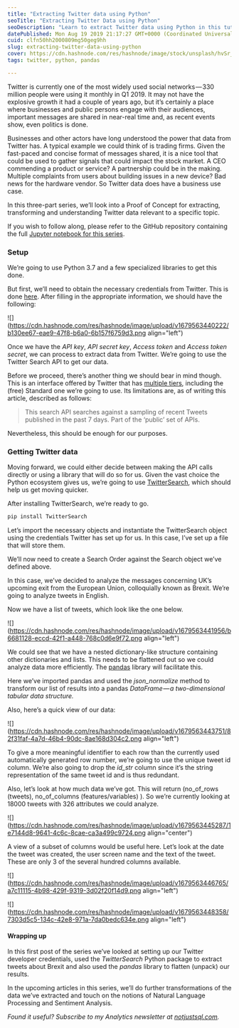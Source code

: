 ```yaml
---
title: "Extracting Twitter data using Python"
seoTitle: "Extracting Twitter Data using Python"
seoDescription: "Learn to extract Twitter data using Python in this tutorial"
datePublished: Mon Aug 19 2019 21:17:27 GMT+0000 (Coordinated Universal Time)
cuid: clfn50hh2000809mg50geg9hh
slug: extracting-twitter-data-using-python
cover: https://cdn.hashnode.com/res/hashnode/image/stock/unsplash/hvSr_CVecVI/upload/659be6eb5aecc60b71f53c014032c1bb.jpeg
tags: twitter, python, pandas

---
```


Twitter is currently one of the most widely used social networks — 330 million people were using it monthly in Q1 2019. It may not have the explosive growth it had a couple of years ago, but it’s certainly a place where businesses and public persons engage with their audiences, important messages are shared in near-real time and, as recent events show, even politics is done.

Businesses and other actors have long understood the power that data from Twitter has. A typical example we could think of is trading firms. Given the fast-paced and concise format of messages shared, it is a nice tool that could be used to gather signals that could impact the stock market. A CEO commending a product or service? A partnership could be in the making. Multiple complaints from users about building issues in a new device? Bad news for the hardware vendor. So Twitter data does have a business use case.

In this three-part series, we’ll look into a Proof of Concept for extracting, transforming and understanding Twitter data relevant to a specific topic.

If you wish to follow along, please refer to the GitHub repository containing the full [Jupyter notebook for this series](https://github.com/cnstlungu/incubator/tree/master/Python/Exploring%20Twitter%20Data%20using%20Python).

### Setup

We’re going to use Python 3.7 and a few specialized libraries to get this done.

But first, we’ll need to obtain the necessary credentials from Twitter. This is done [here](https://developer.twitter.com/en/apps). After filling in the appropriate information, we should have the following:

![](https://cdn.hashnode.com/res/hashnode/image/upload/v1679563440222/b130ee67-eae9-47f8-b6a0-6b157f6759d3.png align="left")

Once we have the *API key*, *API secret key*, *Access token* and *Access token secret*, we can process to extract data from Twitter. We’re going to use the Twitter Search API to get our data.

Before we proceed, there’s another thing we should bear in mind though. This is an interface offered by Twitter that has [multiple tiers](https://developer.twitter.com/en/docs/tweets/search/overview), including the (free) Standard one we’re going to use. Its limitations are, as of writing this article, described as follows:

> This search API searches against a sampling of recent Tweets published in the past 7 days. Part of the ‘public’ set of APIs.

Nevertheless, this should be enough for our purposes.

### Getting Twitter data

Moving forward, we could either decide between making the API calls directly or using a library that will do so for us. Given the vast choice the Python ecosystem gives us, we’re going to use [TwitterSearch](https://pypi.org/project/TwitterSearch/), which should help us get moving quicker.

After installing TwitterSearch, we’re ready to go.

```bash
pip install TwitterSearch
```

Let’s import the necessary objects and instantiate the TwitterSearch object using the credentials Twitter has set up for us. In this case, I’ve set up a file that will store them.

We’ll now need to create a Search Order against the Search object we’ve defined above.

In this case, we’ve decided to analyze the messages concerning UK’s upcoming exit from the European Union, colloquially known as Brexit. We’re going to analyze tweets in English.

Now we have a list of tweets, which look like the one below.

![](https://cdn.hashnode.com/res/hashnode/image/upload/v1679563441956/b6681128-eccd-42f1-a448-768c0d6e9f72.png align="left")

We could see that we have a nested dictionary-like structure containing other dictionaries and lists. This needs to be flattened out so we could analyze data more efficiently. The [pandas](https://pandas.pydata.org/) library will facilitate this.

Here we’ve imported pandas and used the *json\_normalize* method to transform our list of results into a pandas *DataFrame — a two-dimensional tabular data structure.*

Also, here’s a quick view of our data:

![](https://cdn.hashnode.com/res/hashnode/image/upload/v1679563443751/82f31faf-4a7d-46b4-90dc-8ae168d304c2.png align="left")

To give a more meaningful identifier to each row than the currently used automatically generated row number, we’re going to use the unique tweet id column. We’re also going to drop the *id\_str* column since it’s the string representation of the same tweet id and is thus redundant.

Also, let’s look at how much data we’ve got. This will return (no\_of\_rows (tweets), no\_of\_columns (features/variables) ). So we’re currently looking at 18000 tweets with 326 attributes we could analyze.

![](https://cdn.hashnode.com/res/hashnode/image/upload/v1679563445287/1e7144d8-9641-4c6c-8cae-ca3a499c9724.png align="center")

A view of a subset of columns would be useful here. Let’s look at the date the tweet was created, the user screen name and the text of the tweet. These are only 3 of the several hundred columns available.

![](https://cdn.hashnode.com/res/hashnode/image/upload/v1679563446765/a7c11115-4b98-429f-9319-3d02f20f14d9.png align="left")

![](https://cdn.hashnode.com/res/hashnode/image/upload/v1679563448358/7303d5c5-134c-42e8-971a-7da0bedc634e.png align="left")

#### Wrapping up

In this first post of the series we’ve looked at setting up our Twitter developer credentials, used the *TwitterSearch* Python package to extract tweets about Brexit and also used the *pandas* library to flatten (unpack) our results.

In the upcoming articles in this series, we’ll do further transformations of the data we’ve extracted and touch on the notions of Natural Language Processing and Sentiment Analysis.

*Found it useful? Subscribe to my Analytics newsletter at* [*notjustsql.com*](https://www.notjustsql.com)*.*